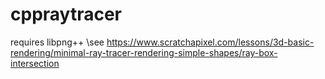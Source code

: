 # cppraytracer

requires libpng++
\see https://www.scratchapixel.com/lessons/3d-basic-rendering/minimal-ray-tracer-rendering-simple-shapes/ray-box-intersection
